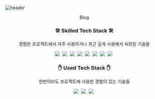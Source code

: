 

![header](https://capsule-render.vercel.app/api?type=soft&color=auto&height=200&section=header&text=Jinkyuhan&fontSize=70&animation=twinkling)
<div align=center>
  <a link="https://jinkyuhan.github.io"> Blog </a>
  <h3> 🛠  Skilled Tech Stack 🛠 </h3>
  <p> 경험한 프로젝트에서 자주 사용하거나 최근 깊게 사용해서 숙련된 기술들 </p>
  <img src="https://img.shields.io/badge/JavaScript-yellow?style=flat-square&logo=JavaScript&logoColor=white"/></a>&nbsp 
  <img src="https://img.shields.io/badge/ExpressJS-black?style=flat-square&logo=Express&logoColor=white"/></a>&nbsp
  <img src="https://img.shields.io/badge/TypeScript-blue?style=flat-square&logo=TypeScript&logoColor=white"/></a>&nbsp 
  <img src="https://img.shields.io/badge/NestJS-ea2845?style=flat-square&logo=NestJS&logoColor=white"/></a>&nbsp 
  <img src="https://img.shields.io/badge/Java-4D7290?style=flat-square&logo=Java&logoColor=white"/></a>&nbsp
  <img src="https://img.shields.io/badge/Spring-5DA830?style=flat-square&logo=Spring&logoColor=white"/></a>&nbsp 
  <img src="https://img.shields.io/badge/JWT-black?style=flat-square&logo=JSON%20Web%20Tokens&logoColor=white"/></a>&nbsp 
  <img src="https://img.shields.io/badge/DockerSwarm-blue?style=flat-square&logo=Docker&logoColor=white"/></a>&nbsp

  <h3> ✋ Used Tech Stack ✋ </h3>
  <p> 한번이라도 프로젝트에 사용한 경험이 있는 기술들 </p> 
  <img src="https://img.shields.io/badge/Redis-BD331E?style=flat-square&logo=Redis&logoColor=white"/></a>&nbsp
  <img src="https://img.shields.io/badge/Jest-A82620?style=flat-square&logo=Jest&logoColor=white"/></a>&nbsp
  <img src="https://img.shields.io/badge/Swagger-green?style=flat-square&logo=Swagger&logoColor=white"/></a>&nbsp

</div>
<!-- prettier, Firebase, Mongo, Postgresql, MariaDB, REST API, filebeat, logstash,  -->
